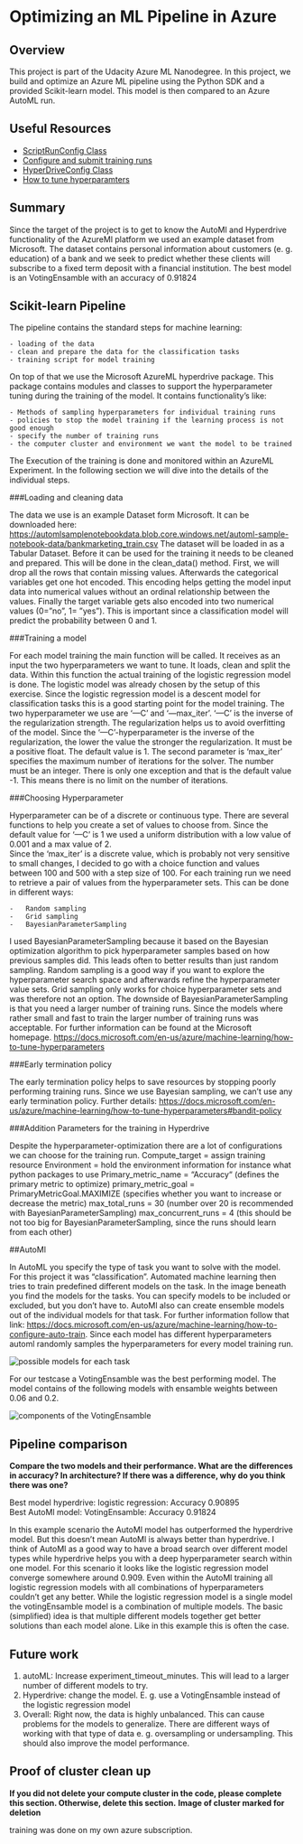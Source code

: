 # Optimizing an ML Pipeline in Azure

## Overview
This project is part of the Udacity Azure ML Nanodegree.
In this project, we build and optimize an Azure ML pipeline using the Python SDK and a provided Scikit-learn model.
This model is then compared to an Azure AutoML run.

## Useful Resources
- [ScriptRunConfig Class](https://docs.microsoft.com/en-us/python/api/azureml-core/azureml.core.scriptrunconfig?view=azure-ml-py)
- [Configure and submit training runs](https://docs.microsoft.com/en-us/azure/machine-learning/how-to-set-up-training-targets)
- [HyperDriveConfig Class](https://docs.microsoft.com/en-us/python/api/azureml-train-core/azureml.train.hyperdrive.hyperdriveconfig?view=azure-ml-py)
- [How to tune hyperparamters](https://docs.microsoft.com/en-us/azure/machine-learning/how-to-tune-hyperparameters)


## Summary

Since the target of the project is to get to know the AutoMl and Hyperdrive functionality of the AzureMl platform we used an example dataset from Microsoft. 
The dataset contains personal information about customers (e. g. education) of a bank and we seek to predict whether these clients will subscribe to a fixed term deposit with a financial institution.
The best model is an VotingEnsamble with an accuracy of 0.91824 


## Scikit-learn Pipeline

The pipeline contains the standard steps for machine learning:
	
	- loading of the data 
	- clean and prepare the data for the classification tasks 
	- training script for model training

On top of that we use the Microsoft AzureML hyperdrive package. This package contains modules and classes to support the hyperparameter tuning during the training of the model. 
It contains functionality’s like: 

	- Methods of sampling hyperparameters for individual training runs
	- policies to stop the model training if the learning process is not good enough
	- specify the number of training runs
	- the computer cluster and environment we want the model to be trained 

The Execution of the training is done and monitored within an AzureML Experiment. In the following section we will dive into the details of the individual steps. 

###Loading and cleaning data 

The data we use is an example Dataset form Microsoft. It can be downloaded here: https://automlsamplenotebookdata.blob.core.windows.net/automl-sample-notebook-data/bankmarketing_train.csv
The dataset will be loaded in as a Tabular Dataset. Before it can be used for the training it needs to be cleaned and prepared. This will be done in the clean_data() method. First, we will drop all the rows that contain missing values. 
Afterwards the categorical variables get one hot encoded. This encoding helps getting the model input data into numerical values without an ordinal relationship between the values. 
Finally the target variable gets also encoded into two numerical values (0=”no”, 1= ”yes”). This is important since a classification model will predict the probability between 0 and 1.

###Training a model

For each model training the main function will be called. It receives as an input the two hyperparameters we want to tune. 
It loads, clean and split the data. Within this function the actual training of the logistic regression model is done. 
The logistic model was already chosen by the setup of this exercise. Since the logistic regression model is a descent model for classification tasks this is a good starting point for the model training. 
The two hyperparameter we use are ‘—C’ and ‘—max_iter’. ‘—C’ is the inverse of the regularization strength. 
The regularization helps us to avoid overfitting of the model. Since the ‘—C’-hyperparameter is the inverse of the regularization, the lower the value the stronger the regularization. 
It must be a positive float. The default value is 1. The second parameter is ‘max_iter’ specifies the maximum number of iterations for the solver. The number must be an integer. 
There is only one exception and that is the default value -1. This means there is no limit on the number of iterations. 

###Choosing Hyperparameter

Hyperparameter can be of a discrete or continuous type. There are several functions to help you create a set of values to choose from. 
Since the default value for ‘—C’ is 1 we used a uniform distribution with a low value of 0.001 and a max value of 2.  
Since the ‘max_iter’ is a discrete value, which is probably not very sensitive to small changes, I decided to go with a choice function and values between 100 and 500 with a step size of 100. 
For each training run we need to retrieve a pair of values from the hyperparameter sets. This can be done in different ways:

	-	Random sampling
	-	Grid sampling
	-	BayesianParameterSampling

I used BayesianParameterSampling because it based on the Bayesian optimization algorithm to pick hyperparameter samples based on how previous samples did. 
This leads often to better results than just random sampling. Random sampling is a good way if you want to explore the hyperparameter search space and afterwards refine the hyperparameter value sets. 
Grid sampling only works for choice hyperparameter sets and was therefore not an option. The downside of BayesianParameterSampling is that you need a larger number of training runs. 
Since the models where rather small and fast to train the larger number of training runs was acceptable. 
For further information can be found at the Microsoft homepage. https://docs.microsoft.com/en-us/azure/machine-learning/how-to-tune-hyperparameters

###Early termination policy

The early termination policy helps to save resources by stopping poorly performing training runs. 
Since we use Bayesian sampling, we can’t use any early termination policy. Further details: https://docs.microsoft.com/en-us/azure/machine-learning/how-to-tune-hyperparameters#bandit-policy

###Addition Parameters for the training in Hyperdrive

Despite the hyperparameter-optimization there are a lot of configurations we can choose for the training run. 
Compute_target = assign training resource 
Environment = hold the environment information for instance what python packages to use
Primary_metric_name = “Accuracy“ (defines the primary metric to optimize)
primary_metric_goal = PrimaryMetricGoal.MAXIMIZE (specifies whether you want to increase or decrease the metric) 
max_total_runs = 30 (number over 20 is recommended with BayesianParameterSampling)
max_concurrent_runs = 4 (this should be not too big for BayesianParameterSampling, since the runs should learn from each other) 

##AutoMl

In AutoML you specify the type of task you want to solve with the model. For this project it was “classification”. 
Automated machine learning then tries to train predefined different models on the task. In the image beneath you find the models for the tasks. You can specify models to be included or excluded, but you don’t have to. 
AutoMl also can create ensemble models out of the individual models for that task. For further information follow that link: https://docs.microsoft.com/en-us/azure/machine-learning/how-to-configure-auto-train. 
Since each model has different hyperparameters automl randomly samples the hyperparameters for every model training run. 


![possible models for each task](models.png) 




For our testcase a VotingEnsamble was the best performing model. The model contains of the following models with ensamble weights between 0.06 and 0.2. 

![components of the VotingEnsamble](ensamble.png) 


## Pipeline comparison
**Compare the two models and their performance. What are the differences in accuracy? In architecture? If there was a difference, why do you think there was one?**

Best model hyperdrive:
logistic regression: Accuracy 0.90895  
Best AutoMl model: 
VotingEnsamble: Accuracy 0.91824 

In this example scenario the AutoMl model has outperformed the hyperdrive model. But this doesn’t mean AutoMl is always better than hyperdrive. 
I think of AutoMl as a good way to have a broad search over different model types while hyperdrive helps you with a deep hyperparameter search within one model. 
For this scenario it looks like the logistic regression model converge somewhere around 0.909. Even within the AutoMl training all logistic regression models with all combinations of hyperparameters couldn’t get any better. 
While the logistic regression model is a single model the votingEnsamble model is a combination of multiple models. The basic (simplified) idea is that multiple different models together get better solutions than each model alone. 
Like in this example this is often the case. 



## Future work

1)	autoML: Increase experiment_timeout_minutes. This will lead to a larger number of different models to try. 
2)	Hyperdrive: change the model. E. g. use a VotingEnsamble instead of the logistic regression model 
3)	Overall: Right now, the data is highly unbalanced. This can cause problems for the models to generalize.  There are different ways of working with that type of data e. g. oversampling or undersampling. This should also improve the model performance. 



## Proof of cluster clean up
**If you did not delete your compute cluster in the code, please complete this section. Otherwise, delete this section.**
**Image of cluster marked for deletion**

training was done on my own azure subscription. 


